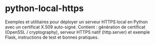 # python-local-https
Exemples et utilitaires pour déployer un serveur HTTPS local en Python avec un certificat X.509 auto-signé. Contient : génération de certificat (OpenSSL / cryptography), serveur HTTPS natif (http.server) et exemple Flask, instructions de test et bonnes pratiques.
